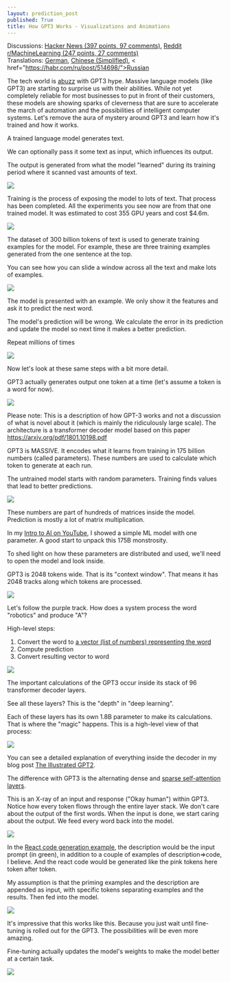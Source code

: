 ```yaml
---
layout: prediction_post
published: True
title: How GPT3 Works - Visualizations and Animations
---
```

<span class="discussion">Discussions:
<a href="https://news.ycombinator.com/item?id=23967887" class="hn-link">Hacker News (397 points, 97 comments)</a>, <a href="https://www.reddit.com/r/MachineLearning/comments/hwxn26/p_how_gpt3_works_visuals_and_animations/" class="">Reddit r/MachineLearning (247 points, 27 comments)</a>
</span>
<br />
<span class="discussion">Translations: <a href="https://www.arnevogel.com/wie-gpt3-funktioniert/">German</a>, <a href="https://blogcn.acacess.com/how-gpt3-works-visualizations-and-animations-zhong-yi">Chinese (Simplified)</a>, < href="https://habr.com/ru/post/514698/">Russian</a></span>
<br />

The tech world is [abuzz](https://www.theverge.com/21346343/gpt-3-explainer-openai-examples-errors-agi-potential) with GPT3 hype. Massive language models (like GPT3) are starting to surprise us with their abilities. While not yet completely reliable for most businesses to put in front of their customers, these models are showing sparks of cleverness that are sure to accelerate the march of automation and the possibilities of intelligent computer systems. Let's remove the aura of mystery around GPT3 and learn how it's trained and how it works.


A trained language model generates text.

We can optionally pass it some text as input, which influences its output. 

The output is generated from what the model "learned" during its training period where it scanned vast amounts of text.


<div class="img-div-any-width" markdown="0">
  <img src="/images/gpt3/01-gpt3-language-model-overview.gif" />
  <br />

</div>


<!--more-->


Training is the process of exposing the model to lots of text. That process has been completed. All the experiments you see now are from that one trained model. It was estimated to cost 355 GPU years and cost $4.6m.




<div class="img-div-any-width" markdown="0">
  <img src="/images/gpt3/02-gpt3-training-language-model.gif" />
  <br />

</div>


The dataset of 300 billion tokens of text is used to generate training examples for the model. For example, these are three training examples generated from the one sentence at the top. 

You can see how you can slide a window across all the text and make lots of examples.



<div class="img-div-any-width" markdown="0">
  <img src="/images/gpt3/gpt3-training-examples-sliding-window.png" />
  <br />

</div>

The model is presented with an example. We only show it the features and ask it to predict the next word. 

The model's prediction will be wrong. We calculate the error in its prediction and update the model so next time it makes a better prediction.

Repeat millions of times

<div class="img-div-any-width" markdown="0">
  <img src="/images/gpt3/03-gpt3-training-step-back-prop.gif" />
  <br />

</div>




Now let's look at these same steps with a bit more detail.

GPT3 actually generates output one token at a time (let's assume a token is a word for now).



<div class="img-div-any-width" markdown="0">
  <img src="/images/gpt3/04-gpt3-generate-tokens-output.gif" />
  <br />

</div>


Please note: This is a description of how GPT-3 works and not a discussion of what is novel about it (which is mainly the ridiculously large scale). The architecture is a transformer decoder model based on this paper https://arxiv.org/pdf/1801.10198.pdf




GPT3 is MASSIVE. It encodes what it learns from training in 175 billion numbers (called parameters). These numbers are used to calculate which token to generate at each run.

The untrained model starts with random parameters. Training finds values that lead to better predictions.




<div class="img-div-any-width" markdown="0">
  <img src="/images/gpt3/gpt3-parameters-weights.png" />
  <br />

</div>


These numbers are part of hundreds of matrices inside the model. Prediction is mostly a lot of matrix multiplication.

In my [Intro to AI on YouTube](https://youtube.com/watch?v=mSTCzNgDJy4), I showed a simple ML model with one parameter. A good start to unpack this 175B monstrosity.


To shed light on how these parameters are distributed and used, we'll need to open the model and look inside.

GPT3 is 2048 tokens wide. That is its "context window". That means it has 2048 tracks along which tokens are processed.

<div class="img-div-any-width" markdown="0">
  <img src="/images/gpt3/05-gpt3-generate-output-context-window.gif" />
  <br />

</div>


Let's follow the purple track. How does a system process the word "robotics" and produce "A"?

High-level steps:

1. Convert the word to [a vector (list of numbers) representing the word](https://jalammar.github.io/illustrated-word2vec/)
2. Compute prediction
3. Convert resulting vector to word


<div class="img-div-any-width" markdown="0">
  <img src="/images/gpt3/06-gpt3-embedding.gif" />
  <br />

</div>



The important calculations of the GPT3 occur inside its stack of 96 transformer decoder layers. 

See all these layers? This is the "depth" in "deep learning".

Each of these layers has its own 1.8B parameter to make its calculations. That is where the "magic" happens. This is a high-level view of that process:



<div class="img-div-any-width" markdown="0">
  <img src="/images/gpt3/07-gpt3-processing-transformer-blocks.gif" />
  <br />

</div>


You can see a detailed explanation of everything inside the decoder in my blog post [The Illustrated GPT2](https://jalammar.github.io/illustrated-gpt2/).

The difference with GPT3 is the alternating dense and [sparse self-attention layers](https://arxiv.org/pdf/1904.10509.pdf).







This is an X-ray of an input and response ("Okay human") within GPT3. Notice how every token flows through the entire layer stack. We don't care about the output of the first words. When the input is done, we start caring about the output. We feed every word back into the model.


<div class="img-div-any-width" markdown="0">
  <img src="/images/gpt3/08-gpt3-tokens-transformer-blocks.gif" />
  <br />

</div>


In the [React code generation example](https://twitter.com/sharifshameem/status/1284421499915403264), the description would be the input prompt (in green), in addition to a couple of examples of description=>code, I believe. And the react code would be generated like the pink tokens here token after token.


My assumption is that the priming examples and the description are appended as input, with specific tokens separating examples and the results. Then fed into the model.

<div class="img-div-any-width" markdown="0">
  <img src="/images/gpt3/09-gpt3-generating-react-code-example.gif" />
  <br />

</div>


It's impressive that this works like this. Because you just wait until fine-tuning is rolled out for the GPT3. The possibilities will be even more amazing.

Fine-tuning actually updates the model's weights to make the model better at a certain task.

<div class="img-div-any-width" markdown="0">
  <img src="/images/gpt3/10-gpt3-fine-tuning.gif" />
  <br />

</div>
